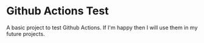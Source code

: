 # Github Actions Test

A basic project to test Github Actions. If I'm happy then I will use them in my future projects.

